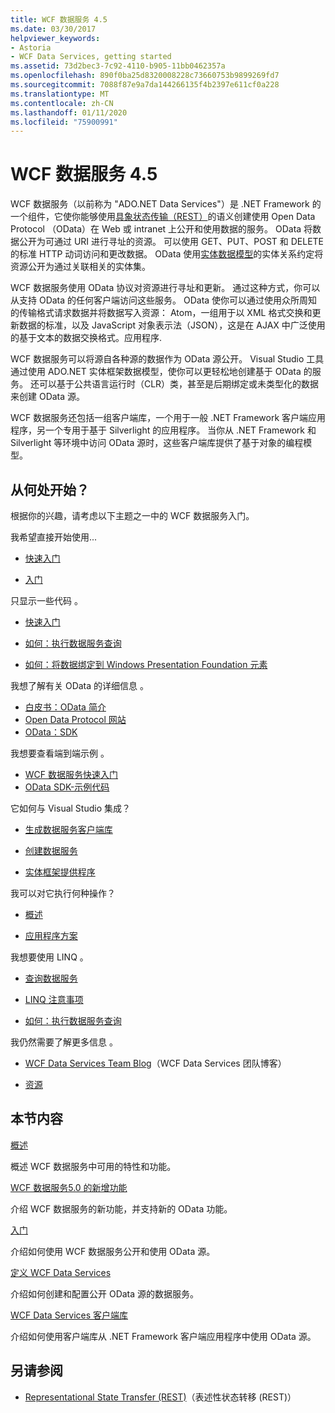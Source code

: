 ```yaml
---
title: WCF 数据服务 4.5
ms.date: 03/30/2017
helpviewer_keywords:
- Astoria
- WCF Data Services, getting started
ms.assetid: 73d2bec3-7c92-4110-b905-11bb0462357a
ms.openlocfilehash: 890f0ba25d8320008228c73660753b9899269fd7
ms.sourcegitcommit: 7088f87e9a7da144266135f4b2397e611cf0a228
ms.translationtype: MT
ms.contentlocale: zh-CN
ms.lasthandoff: 01/11/2020
ms.locfileid: "75900991"
---
```

# <a name="wcf-data-services-45"></a>WCF 数据服务 4.5

WCF 数据服务（以前称为 "ADO.NET Data Services"）是 .NET Framework 的一个组件，它使你能够使用[具象状态传输（REST）](https://www.ics.uci.edu/~fielding/pubs/dissertation/rest_arch_style.htm)的语义创建使用 Open Data Protocol （OData）在 Web 或 intranet 上公开和使用数据的服务。 OData 将数据公开为可通过 URI 进行寻址的资源。 可以使用 GET、PUT、POST 和 DELETE 的标准 HTTP 动词访问和更改数据。 OData 使用[实体数据模型](../adonet/entity-data-model.md)的实体关系约定将资源公开为通过关联相关的实体集。

WCF 数据服务使用 OData 协议对资源进行寻址和更新。 通过这种方式，你可以从支持 OData 的任何客户端访问这些服务。 OData 使你可以通过使用众所周知的传输格式请求数据并将数据写入资源： Atom，一组用于以 XML 格式交换和更新数据的标准，以及 JavaScript 对象表示法（JSON），这是在 AJAX 中广泛使用的基于文本的数据交换格式。应用程序.

WCF 数据服务可以将源自各种源的数据作为 OData 源公开。 Visual Studio 工具通过使用 ADO.NET 实体框架数据模型，使你可以更轻松地创建基于 OData 的服务。 还可以基于公共语言运行时（CLR）类，甚至是后期绑定或未类型化的数据来创建 OData 源。

WCF 数据服务还包括一组客户端库，一个用于一般 .NET Framework 客户端应用程序，另一个专用于基于 Silverlight 的应用程序。 当你从 .NET Framework 和 Silverlight 等环境中访问 OData 源时，这些客户端库提供了基于对象的编程模型。

## <a name="where-should-i-start"></a>从何处开始？

根据你的兴趣，请考虑以下主题之一中的 WCF 数据服务入门。

我希望直接开始使用...

- [快速入门](quickstart-wcf-data-services.md)

- [入门](getting-started-with-wcf-data-services.md)

只显示一些代码 。

- [快速入门](quickstart-wcf-data-services.md)

- [如何：执行数据服务查询](how-to-execute-data-service-queries-wcf-data-services.md)

- [如何：将数据绑定到 Windows Presentation Foundation 元素](bind-data-to-wpf-elements-wcf-data-services.md)

我想了解有关 OData 的详细信息 。

- [白皮书：OData 简介](https://download.microsoft.com/download/E/5/A/E5A59052-EE48-4D64-897B-5F7C608165B8/IntroducingOData.pdf)
- [Open Data Protocol 网站](https://www.odata.org/)
- [OData：SDK](https://www.odata.org/ecosystem/)

我想要查看端到端示例 。

- [WCF 数据服务快速入门](https://github.com/microsoftarchive/msdn-code-gallery-community-s-z/tree/master/WCF%20Data%20Services%20Quickstart%20(OData%20Service%20and%20WPF%20Client))
- [OData SDK-示例代码](https://www.odata.org/ecosystem/#sdk)

它如何与 Visual Studio 集成？

- [生成数据服务客户端库](generating-the-data-service-client-library-wcf-data-services.md)

- [创建数据服务](creating-the-data-service.md)

- [实体框架提供程序](entity-framework-provider-wcf-data-services.md)

我可以对它执行何种操作？

- [概述](wcf-data-services-overview.md)

- [应用程序方案](application-scenarios-wcf-data-services.md)

我想要使用 LINQ 。

- [查询数据服务](querying-the-data-service-wcf-data-services.md)

- [LINQ 注意事项](linq-considerations-wcf-data-services.md)

- [如何：执行数据服务查询](how-to-execute-data-service-queries-wcf-data-services.md)

我仍然需要了解更多信息 。

- [WCF Data Services Team Blog](https://docs.microsoft.com/archive/blogs/astoriateam/)（WCF Data Services 团队博客）

- [资源](wcf-data-services-resources.md)

## <a name="in-this-section"></a>本节内容

[概述](wcf-data-services-overview.md)

概述 WCF 数据服务中可用的特性和功能。

[WCF 数据服务5.0 的新增功能](https://docs.microsoft.com/previous-versions/dotnet/wcf-data-services/ee373845(v=vs.103))

介绍 WCF 数据服务的新功能，并支持新的 OData 功能。

[入门](getting-started-with-wcf-data-services.md)

介绍如何使用 WCF 数据服务公开和使用 OData 源。

[定义 WCF Data Services](defining-wcf-data-services.md)

介绍如何创建和配置公开 OData 源的数据服务。

[WCF Data Services 客户端库](wcf-data-services-client-library.md)

介绍如何使用客户端库从 .NET Framework 客户端应用程序中使用 OData 源。

## <a name="see-also"></a>另请参阅

- [Representational State Transfer (REST)](https://www.ics.uci.edu/~fielding/pubs/dissertation/rest_arch_style.htm)（表述性状态转移 (REST)）

